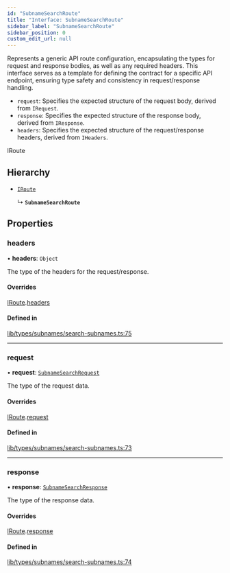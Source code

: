 ```yaml
---
id: "SubnameSearchRoute"
title: "Interface: SubnameSearchRoute"
sidebar_label: "SubnameSearchRoute"
sidebar_position: 0
custom_edit_url: null
---
```


Represents a generic API route configuration, encapsulating the types for request and response bodies,
as well as any required headers. This interface serves as a template for defining the contract for
a specific API endpoint, ensuring type safety and consistency in request/response handling.

- `request`: Specifies the expected structure of the request body, derived from `IRequest`.
- `response`: Specifies the expected structure of the response body, derived from `IResponse`.
- `headers`: Specifies the expected structure of the request/response headers, derived from `IHeaders`.

 IRoute

## Hierarchy

- [`IRoute`](IRoute.md)

  ↳ **`SubnameSearchRoute`**

## Properties

### headers

• **headers**: `Object`

The type of the headers for the request/response.

#### Overrides

[IRoute](IRoute.md).[headers](IRoute.md#headers)

#### Defined in

[lib/types/subnames/search-subnames.ts:75](https://github.com/JustaName-id/JustaName-sdk/blob/0b5bd45/packages/@justaname.id/sdk/src/lib/types/subnames/search-subnames.ts#L75)

___

### request

• **request**: [`SubnameSearchRequest`](SubnameSearchRequest.md)

The type of the request data.

#### Overrides

[IRoute](IRoute.md).[request](IRoute.md#request)

#### Defined in

[lib/types/subnames/search-subnames.ts:73](https://github.com/JustaName-id/JustaName-sdk/blob/0b5bd45/packages/@justaname.id/sdk/src/lib/types/subnames/search-subnames.ts#L73)

___

### response

• **response**: [`SubnameSearchResponse`](SubnameSearchResponse.md)

The type of the response data.

#### Overrides

[IRoute](IRoute.md).[response](IRoute.md#response)

#### Defined in

[lib/types/subnames/search-subnames.ts:74](https://github.com/JustaName-id/JustaName-sdk/blob/0b5bd45/packages/@justaname.id/sdk/src/lib/types/subnames/search-subnames.ts#L74)
